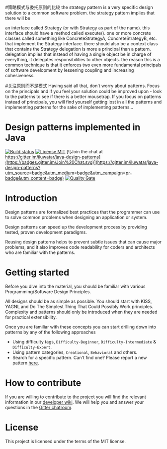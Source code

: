 #策略模式与委托原则的比较
the strategy pattern is a very specific design solution to a common software problem. the strategy pattern implies that there will be

an interface called Strategy (or with Strategy as part of the name). this interface should have a method called execute().
one or more concrete classes called something like ConcreteStrategyA, ConcreteStrategyB, etc. that implement the Strategy interface.
there should also be a context class that contains the Strategy
delegation is more a principal than a pattern. delegation implies that instead of having a single object be in charge of everything, it delegates responsibilities to other objects. the reason this is a common technique is that it enforces two even more fundamental principals of software development by lessening coupling and increasing cohesiveness.

#关注原则而不是模式
Having said all that, don't worry about patterns. Focus on the principals and if you feel your solution
could be improved upon - look to the patterns to see if there is a better mousetrap. If you focus on
patterns instead of principals, you will find yourself getting lost in all the patterns and
implementing patterns for the sake of implementing patterns...

<!-- the line below needs to be an empty line C: (its because kramdown isnt
     that smart and dearly wants an empty line before a heading to be able to
     display it as such, e.g. website) -->

# Design patterns implemented in Java

[![Build status](https://travis-ci.org/iluwatar/java-design-patterns.svg?branch=master)](https://travis-ci.org/iluwatar/java-design-patterns)
[![License MIT](https://img.shields.io/badge/license-MIT-blue.svg)](https://raw.githubusercontent.com/iluwatar/java-design-patterns/master/LICENSE.md)
[![Join the chat at https://gitter.im/iluwatar/java-design-patterns](https://badges.gitter.im/Join%20Chat.svg)](https://gitter.im/iluwatar/java-design-patterns?utm_source=badge&utm_medium=badge&utm_campaign=pr-badge&utm_content=badge)
[![Quality Gate](https://sonarqube.com/api/badges/gate?key=com.iluwatar%3Ajava-design-patterns)](https://sonarqube.com/dashboard/index/com.iluwatar%3Ajava-design-patterns)

# Introduction

Design patterns are formalized best practices that the programmer can use to
solve common problems when designing an application or system.

Design patterns can speed up the development process by providing tested, proven
development paradigms.

Reusing design patterns helps to prevent subtle issues that can cause major
problems, and it also improves code readability for coders and architects who
are familiar with the patterns.

# Getting started

Before you dive into the material, you should be familiar with various
Programming/Software Design Principles.

All designs should be as simple as possible. You should start with KISS, YAGNI,
and Do The Simplest Thing That Could Possibly Work principles. Complexity and
patterns should only be introduced when they are needed for practical
extensibility.

Once you are familiar with these concepts you can start drilling down into
patterns by any of the following approaches

 - Using difficulty tags, `Difficulty-Beginner`, `Difficulty-Intermediate` & `Difficulty-Expert`.
 - Using pattern categories, `Creational`, `Behavioral` and others.
 - Search for a specific pattern. Can't find one? Please report a new pattern [here](https://github.com/iluwatar/java-design-patterns/issues).

# How to contribute

If you are willing to contribute to the project you will find the relevant information in our [developer wiki](https://github.com/iluwatar/java-design-patterns/wiki). We will help you and answer your questions in the [Gitter chatroom](https://gitter.im/iluwatar/java-design-patterns).

# License

This project is licensed under the terms of the MIT license.
